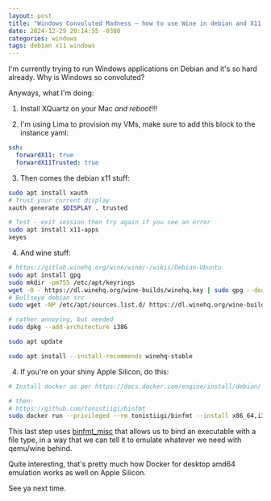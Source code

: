 ```yaml
---
layout: post
title: "Windows Convoluted Madness – how to use Wine in debian and X11 and mac and..."
date: 2024-12-29 20:14:55 -0300
categories: windows
tags: debian x11 windows
---
```


I'm currently trying to run Windows applications on Debian and it's so hard already.
Why is Windows so convoluted? 

Anyways, what I'm doing: 

1. Install XQuartz on your Mac _and reboot_!!! 

2. I'm using Lima to provision my VMs, make sure to add this block to the instance
yaml:

```yaml
ssh:
  forwardX11: true
  forwardX11Trusted: true
```

3. Then comes the debian x11 stuff: 

```sh
sudo apt install xauth
# Trust your current display
xauth generate $DISPLAY . trusted 

# Test - exit session then try again if you see an error
sudo apt install x11-apps
xeyes
```

4. And wine stuff: 

```sh
# https://gitlab.winehq.org/wine/wine/-/wikis/Debian-Ubuntu
sudo apt install gpg
sudo mkdir -pm755 /etc/apt/keyrings
wget -O - https://dl.winehq.org/wine-builds/winehq.key | sudo gpg --dearmor -o /etc/apt/keyrings/winehq-archive.key -
# Bullseye debian src
sudo wget -NP /etc/apt/sources.list.d/ https://dl.winehq.org/wine-builds/debian/dists/bullseye/winehq-bullseye.sources

# rather annoying, but needed
sudo dpkg --add-architecture i386

sudo apt update

sudo apt install --install-recommends winehq-stable
```

4. If you're on your shiny Apple Silicon, do this: 

```sh
# Install docker as per https://docs.docker.com/engine/install/debian/

# then: 
# https://github.com/tonistiigi/binfmt
sudo docker run --privileged --rm tonistiigi/binfmt --install x86_64,i386
```

This last step uses [binfmt_misc](https://docs.kernel.org/admin-guide/binfmt-misc.html) that allows us
to bind an executable with a file type, in a way that we can tell it to emulate whatever we need with qemu/wine behind. 

Quite interesting, that's pretty much how Docker for desktop amd64 emulation works as well on Apple Silicon.

See ya next time.
